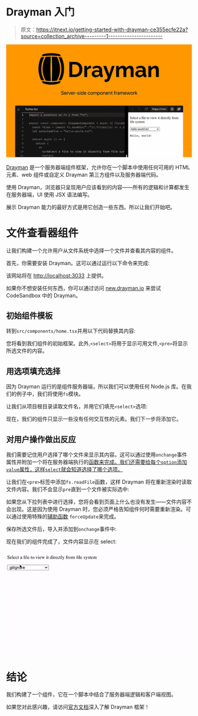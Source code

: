 # Drayman 入门

> 原文：<https://itnext.io/getting-started-with-drayman-ce355ecfe22a?source=collection_archive---------1----------------------->

![](img/dd943fef53da7b1ae46301b4a98cc9ff.png)

[Drayman](http://www.drayman.io/) 是一个服务器端组件框架，允许你在一个脚本中使用任何可用的 HTML 元素、web 组件或自定义 Drayman 第三方组件以及服务器端代码。

使用 Drayman，浏览器只呈现用户应该看到的内容——所有的逻辑和计算都发生在服务器端，UI 使用 JSX 语法编写。

展示 Drayman 能力的最好方式是用它创造一些东西。所以让我们开始吧。

# 文件查看器组件

让我们构建一个允许用户从文件系统中选择一个文件并查看其内容的组件。

首先，你需要安装 Drayman。这可以通过运行以下命令来完成:

该网站将在 [http://localhost:3033](http://localhost:3033/) 上提供。

如果你不想安装任何东西，你可以通过访问 [new.drayman.io](http://new.drayman.io/) 来尝试 CodeSandbox 中的 Drayman。

## 初始组件模板

转到`src/components/home.tsx`并用以下代码替换其内容:

您将看到我们组件的初始框架。此外,`<select>`将用于显示可用文件,`<pre>`将显示所选文件的内容。

## 用选项填充选择

因为 Drayman 运行的是组件服务器端，所以我们可以使用任何 Node.js 库。在我们的例子中，我们将使用`fs`模块。

让我们从项目根目录读取文件名，并用它们填充`<select>`选项:

现在，我们的组件只显示一些没有任何交互性的元素。我们下一步将添加它。

## 对用户操作做出反应

我们需要记住用户选择了哪个文件来显示其内容。这可以通过使用`onchange`事件属性并附加一个将在服务器端执行的[函数来完成。我们还需要给每个`option`添加`value`属性，这样`select`就会知道选择了哪个选项。](http://www.drayman.io/docs/components-in-depth/handling-events)

让我们在`<pre>`标签中添加`fs.readFile`函数，这样 Drayman 将在重新渲染时读取文件内容。我们不会显示`pre`直到一个文件被实际选中:

如果您从下拉列表中进行选择，您将会看到页面上什么也没有发生——文件内容不会出现。这是因为使用 Drayman 时，您必须严格告知组件何时需要重新渲染。可以通过使用特殊的[辅助函数](http://www.drayman.io/docs/components-in-depth/helpers/introduction) `forceUpdate`来完成。

保存所选文件后，导入并添加到`onchange`事件中:

现在我们的组件完成了，文件内容显示在 select:

![](img/bea0da930a8f4ebd918c56b21179e0d4.png)

# 结论

我们构建了一个组件，它在一个脚本中结合了服务器端逻辑和客户端视图。

如果您对此感兴趣，请访问[官方文档](http://www.drayman.io/)深入了解 Drayman 框架！
